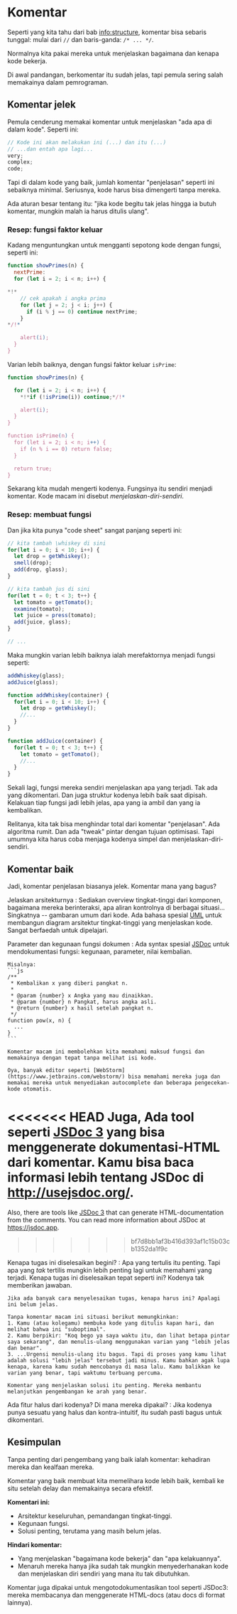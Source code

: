 # Komentar

Seperti yang kita tahu dari bab <info:structure>, komentar bisa sebaris tunggal: mulai dari `//` dan baris-ganda: `/* ... */`.

Normalnya kita pakai mereka untuk menjelaskan bagaimana dan kenapa kode bekerja.

Di awal pandangan, berkomentar itu sudah jelas, tapi pemula sering salah memakainya dalam pemrograman.

## Komentar jelek

Pemula cenderung memakai komentar untuk menjelaskan "ada apa di dalam kode". Seperti ini:

```js
// Kode ini akan melakukan ini (...) dan itu (...)
// ...dan entah apa lagi...
very;
complex;
code;
```

Tapi di dalam kode yang baik, jumlah komentar "penjelasan" seperti ini sebaiknya minimal. Seriusnya, kode harus bisa dimengerti tanpa mereka.

Ada aturan besar tentang itu: "jika kode begitu tak jelas hingga ia butuh komentar, mungkin malah ia harus ditulis ulang".

### Resep: fungsi faktor keluar

Kadang menguntungkan untuk mengganti sepotong kode dengan fungsi, seperti ini:

```js
function showPrimes(n) {
  nextPrime:
  for (let i = 2; i < n; i++) {

*!*
    // cek apakah i angka prima
    for (let j = 2; j < i; j++) {
      if (i % j == 0) continue nextPrime;
    }
*/!*

    alert(i);
  }
}
```

Varian lebih baiknya, dengan fungsi faktor keluar `isPrime`:


```js
function showPrimes(n) {

  for (let i = 2; i < n; i++) {
    *!*if (!isPrime(i)) continue;*/!*

    alert(i);  
  }
}

function isPrime(n) {
  for (let i = 2; i < n; i++) {
    if (n % i == 0) return false;
  }

  return true;
}
```

Sekarang kita mudah mengerti kodenya. Fungsinya itu sendiri menjadi komentar. Kode macam ini disebut *menjelaskan-diri-sendiri*.

### Resep: membuat fungsi

Dan jika kita punya "code sheet" sangat panjang seperti ini:

```js
// kita tambah \whiskey di sini
for(let i = 0; i < 10; i++) {
  let drop = getWhiskey();
  smell(drop);
  add(drop, glass);
}

// kita tambah jus di sini
for(let t = 0; t < 3; t++) {
  let tomato = getTomato();
  examine(tomato);
  let juice = press(tomato);
  add(juice, glass);
}

// ...
```

Maka mungkin varian lebih baiknya ialah merefaktornya menjadi fungsi seperti:

```js
addWhiskey(glass);
addJuice(glass);

function addWhiskey(container) {
  for(let i = 0; i < 10; i++) {
    let drop = getWhiskey();
    //...
  }
}

function addJuice(container) {
  for(let t = 0; t < 3; t++) {
    let tomato = getTomato();
    //...
  }
}
```

Sekali lagi, fungsi mereka sendiri menjelaskan apa yang terjadi. Tak ada yang dikomentari. Dan juga struktur kodenya lebih baik saat dipisah. Kelakuan tiap fungsi jadi lebih jelas, apa yang ia ambil dan yang ia kembalikan.

Relitanya, kita tak bisa menghindar total dari komentar "penjelasan". Ada algoritma rumit. Dan ada "tweak" pintar dengan tujuan optimisasi. Tapi umumnya kita harus coba menjaga kodenya simpel dan menjelaskan-diri-sendiri.

## Komentar baik

Jadi, komentar penjelasan biasanya jelek. Komentar mana yang bagus?

Jelaskan arsitekturnya
: Sediakan overview tingkat-tinggi dari komponen, bagaimana mereka berinteraksi, apa aliran kontrolnya di berbagai situasi... Singkatnya -- gambaran umum dari kode. Ada bahasa spesial [UML](http://wikipedia.org/wiki/Unified_Modeling_Language) untuk membangun diagram arsitektur tingkat-tinggi yang menjelaskan kode. Sangat berfaedah untuk dipelajari.

Parameter dan kegunaan fungsi dokumen
: Ada syntax spesial [JSDoc](http://en.wikipedia.org/wiki/JSDoc) untuk mendokumentasi fungsi: kegunaan, parameter, nilai kembalian.

    Misalnya:
    ```js
    /**
     * Kembalikan x yang diberi pangkat n.
     *
     * @param {number} x Angka yang mau dinaikkan.
     * @param {number} n Pangkat, harus angka asli.
     * @return {number} x hasil setelah pangkat n.
     */
    function pow(x, n) {
      ...
    }
    ```

    Komentar macam ini membolehkan kita memahami maksud fungsi dan memakainya dengan tepat tanpa melihat isi kode.

    Oya, banyak editor seperti [WebStorm](https://www.jetbrains.com/webstorm/) bisa memahami mereka juga dan memakai mereka untuk menyediakan autocomplete dan beberapa pengecekan-kode otomatis.

<<<<<<< HEAD
    Juga, Ada tool seperti [JSDoc 3](https://github.com/jsdoc3/jsdoc) yang bisa menggenerate dokumentasi-HTML dari komentar. Kamu bisa baca informasi lebih tentang JSDoc di <http://usejsdoc.org/>.
=======
Also, there are tools like [JSDoc 3](https://github.com/jsdoc/jsdoc) that can generate HTML-documentation from the comments. You can read more information about JSDoc at <https://jsdoc.app>.
>>>>>>> bf7d8bb1af3b416d393af1c15b03cb1352da1f9c

Kenapa tugas ini diselesaikan begini?
: Apa yang tertulis itu penting. Tapi apa yang *tak* tertilis mungkin lebih penting lagi untuk memahami yang terjadi. Kenapa tugas ini diselesaikan tepat seperti ini? Kodenya tak memberikan jawaban.

    Jika ada banyak cara menyelesaikan tugas, kenapa harus ini? Apalagi ini belum jelas.

    Tanpa komentar macam ini situasi berikut memungkinkan:
    1. Kamu (atau kolegamu) membuka kode yang ditulis kapan hari, dan melihat bahwa ini "suboptimal".
    2. Kamu berpikir: "Koq bego ya saya waktu itu, dan lihat betapa pintar saya sekarang", dan menulis-ulang menggunakan varian yang "lebih jelas dan benar".
    3. ...Urgensi menulis-ulang itu bagus. Tapi di proses yang kamu lihat adalah solusi "lebih jelas" tersebut jadi minus. Kamu bahkan agak lupa kenapa, karena kamu sudah mencobanya di masa lalu. Kamu balikkan ke varian yang benar, tapi waktumu terbuang percuma.

    Komentar yang menjelaskan solusi itu penting. Mereka membantu melanjutkan pengembangan ke arah yang benar.

Ada fitur halus dari kodenya? Di mana mereka dipakai?
: Jika kodenya punya sesuatu yang halus dan kontra-intuitif, itu sudah pasti bagus untuk dikomentari.

## Kesimpulan

Tanpa penting dari pengembang yang baik ialah komentar: kehadiran mereka dan kealfaan mereka.

Komentar yang baik membuat kita memelihara kode lebih baik, kembali ke situ setelah delay dan memakainya secara efektif.

**Komentari ini:**

- Arsitektur keseluruhan, pemandangan tingkat-tinggi.
- Kegunaan fungsi.
- Solusi penting, terutama yang masih belum jelas.

**Hindari komentar:**

- Yang menjelaskan "bagaimana kode bekerja" dan "apa kelakuannya".
- Menaruh mereka hanya jika sudah tak mungkin menyederhanakan kode dan menjelaskan diri sendiri yang mana itu tak dibutuhkan.

Komentar juga dipakai untuk mengotodokumentasikan tool seperti JSDoc3: mereka membacanya dan menggenerate HTML-docs (atau docs di format lainnya).
